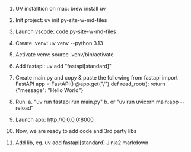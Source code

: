 

1. UV installtion on mac: brew install uv

2. Init project: uv init py-site-w-md-files

3. Launch vscode: code py-site-w-md-files

4. Create .venv: uv venv --python 3.13

5. Activate venv: source .venv/bin/activate

6. Add fastapi: uv add "fastapi[standard]"

7. Create main.py and copy & paste the following 
        from fastapi import FastAPI
        app = FastAPI()
        @app.get("/")
        def read_root():
            return {"message": "Hello World"}

8. Run: 
    a. "uv run fastapi run main.py"
    b. or "uv run uvicorn main:app --reload"

9. Launch app: http://0.0.0.0:8000

11. Now, we are ready to add code and 3rd party libs 

12. Add lib, eg. uv add fastapi[standard] Jinja2 markdown



